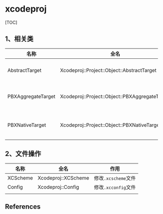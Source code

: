 # xcodeproj

[TOC]

## 1、相关类



| 名称               | 全名                                           | 作用                                     |
| ------------------ | ---------------------------------------------- | ---------------------------------------- |
| AbstractTarget     | Xcodeproj::Project::Object::AbstractTarget     | 抽象基类，提供一些基础方法，例如isa方法  |
| PBXAggregateTarget | Xcodeproj::Project::Object::PBXAggregateTarget | 描述Pods.xcodeproj中aggregate target     |
| PBXNativeTarget    | Xcodeproj::Project::Object::PBXNativeTarget    | 描述Pods.xcodeproj中staic library target |



## 2、文件操作



| 名称     | 全名                | 作用                |
| -------- | ------------------- | ------------------- |
| XCScheme | Xcodeproj::XCScheme | 修改`.xcscheme`文件 |
| Config   | Xcodeproj::Config   | 修改`.xcconfig`文件 |
|          |                     |                     |







## References





